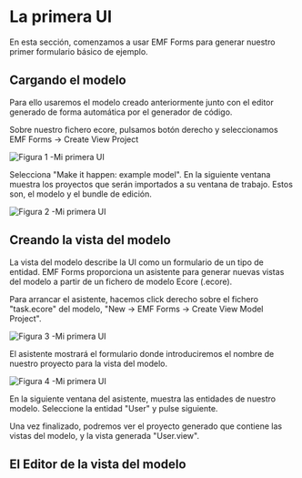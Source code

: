 # La primera UI

En esta sección, comenzamos a usar EMF Forms para generar nuestro primer formulario básico de ejemplo.


## Cargando el modelo

Para ello usaremos el modelo creado anteriormente junto con el editor generado de forma automática por el generador de código.

Sobre nuestro fichero ecore, pulsamos botón derecho y seleccionamos EMF Forms -> Create View Project

![Figura 1 -Mi primera UI](http://i.imgur.com/Fbb8pPs.jpg)


Selecciona "Make it happen: example model". En la siguiente ventana muestra los proyectos que serán importados a su ventana de trabajo. Estos son, el modelo y el bundle de edición.

![Figura 2 -Mi primera UI](http://i.imgur.com/QVAnve7.png)


## Creando la vista del modelo

La vista del modelo describe la UI como un formulario de un tipo de entidad. EMF Forms proporciona un asistente para generar nuevas vistas del modelo a partir de un fichero de modelo Ecore (.ecore).

Para arrancar el asistente, hacemos click derecho sobre el fichero "task.ecore" del modelo, "New -> EMF Forms -> Create View Model Project".

![Figura 3 -Mi primera UI](http://i.imgur.com/M1mdlhJ.png)

El asistente mostrará el formulario donde introduciremos el nombre de nuestro proyecto para la vista del modelo.

![Figura 4 -Mi primera UI](http://i.imgur.com/DA5YjKL.png)

En la siguiente ventana del asistente, muestra las entidades de nuestro modelo. Seleccione la entidad "User" y pulse siguiente.

Una vez finalizado, podremos ver el proyecto generado que contiene las vistas del modelo, y la vista generada "User.view".

## El Editor de la vista del modelo
